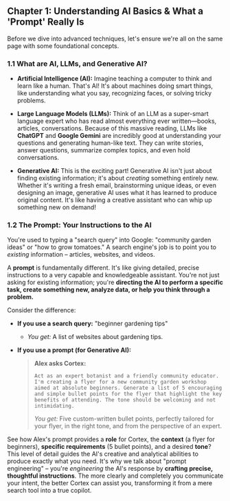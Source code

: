 ## Chapter 1: Understanding AI Basics & What a 'Prompt' Really Is

Before we dive into advanced techniques, let's ensure we're all on the same page with some foundational concepts.

### 1.1 What are AI, LLMs, and Generative AI?

- **Artificial Intelligence (AI):** Imagine teaching a computer to think and learn like a human. That's AI! It's about machines doing smart things, like understanding what you say, recognizing faces, or solving tricky problems.

- **Large Language Models (LLMs):** Think of an LLM as a super-smart language expert who has read almost everything ever written—books, articles, conversations. Because of this massive reading, LLMs like **ChatGPT** and **Google Gemini** are incredibly good at understanding your questions and generating human-like text. They can write stories, answer questions, summarize complex topics, and even hold conversations.

- **Generative AI:** This is the exciting part! Generative AI isn't just about finding existing information; it's about _creating_ something entirely new. Whether it's writing a fresh email, brainstorming unique ideas, or even designing an image, generative AI uses what it has learned to produce original content. It's like having a creative assistant who can whip up something new on demand!

### 1.2 The Prompt: Your Instructions to the AI

You're used to typing a "search query" into Google: "community garden ideas" or "how to grow tomatoes." A search engine's job is to point you to _existing_ information – articles, websites, and videos.

A **prompt** is fundamentally different. It's like giving detailed, precise instructions to a very capable and knowledgeable assistant. You're not just asking for existing information; you're **directing the AI to perform a specific task, create something new, analyze data, or help you think through a problem.**

Consider the difference:

- **If you use a search query:** "beginner gardening tips"
  - _You get:_ A list of websites about gardening tips.

- **If you use a prompt (for Generative AI):**

  > **Alex asks Cortex:**
  >
  > ```
  > Act as an expert botanist and a friendly community educator. I'm creating a flyer for a new community garden workshop aimed at absolute beginners. Generate a list of 5 encouraging and simple bullet points for the flyer that highlight the key benefits of attending. The tone should be welcoming and not intimidating.
  > ```
  >
  > _You get:_ Five custom-written bullet points, perfectly tailored for your flyer, in the right tone, and from the perspective of an expert.

See how Alex's prompt provides a **role** for Cortex, the **context** (a flyer for beginners), **specific requirements** (5 bullet points), and a desired **tone**? This level of detail guides the AI's creative and analytical abilities to produce exactly what you need. It's why we talk about "prompt engineering" – you're _engineering_ the AI's response by **crafting precise, thoughtful instructions**. The more clearly and completely you communicate your intent, the better Cortex can assist you, transforming it from a mere search tool into a true copilot.
